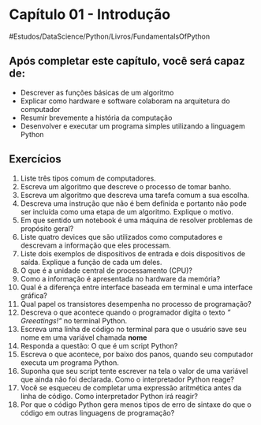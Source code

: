 # Capítulo 01 - Introdução
#Estudos/DataScience/Python/Livros/FundamentalsOfPython

## Após completar este capítulo, você será capaz de:
- Descrever as funções  básicas de um algoritmo
- Explicar como hardware e software colaboram na arquitetura do computador
- Resumir brevemente a história da computação
- Desenvolver e executar um programa simples utilizando a linguagem Python

## Exercícios
1. Liste três tipos comum de computadores.
2. Escreva um algoritmo que descreve o processo de tomar banho.
3. Escreva um algoritmo que descreva uma tarefa comum a sua escolha.
4. Descreva uma instrução que não é bem definida e portanto não pode ser incluída como uma etapa de um algoritmo. Explique o motivo.
5. Em que sentido um notebook é uma máquina de resolver problemas de propósito geral?
6. Liste quatro devices que são utilizados como computadores e descrevam a informação que eles processam.
7. Liste dois exemplos de dispositivos de entrada e dois dispositivos de saída. Explique a função de cada um deles.
8. O que é a unidade central de processamento (CPU)?
9. Como a informação é apresentada no hardware da memória?
10. Qual é a diferença entre interface baseada em terminal e uma interface gráfica?
11. Qual papel os transistores desempenha no processo de programação?
12. Descreva o que acontece quando o programador digita o texto *” Greeatings!“* no terminal Python.
13. Escreva uma linha de código no terminal para que o usuário save seu nome em uma variável chamada **nome**
14. Responda a questão: O que é um script Python?
15. Escreva o que acontece, por baixo dos panos, quando seu computador executa um programa Python.
16. Suponha que seu script  tente escrever na tela o valor de uma variável que ainda não foi declarada. Como o interpretador Python reage?
17. Você se esqueceu de completar uma expressão aritmética antes da linha de código. Como interpretador Python irá reagir?
18. Por que o código Python gera menos tipos de erro de sintaxe do que o código em outras linguagens de programação?

## 